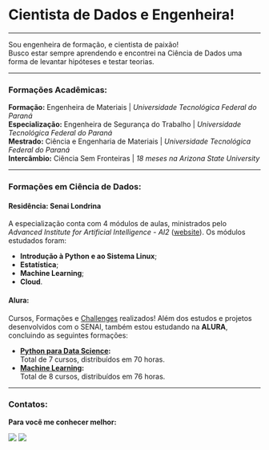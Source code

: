 # Cientista de Dados e Engenheira!
***
Sou engenheira de formação, e cientista de paixão! <br>
Busco estar sempre aprendendo e encontrei na Ciência de Dados uma forma de levantar hipóteses e testar teorias. <br>

***
### Formações Acadêmicas: <br>
__Formação:__ Engenheira de Materiais | *Universidade Tecnológica Federal do Paraná* </br>
__Especialização:__ Engenheira de Segurança do Trabalho | *Universidade Tecnológica Federal do Paraná* </br>
__Mestrado:__ Ciência e Engenharia de Materiais | *Universidade Tecnológica Federal do Paraná* </br>
__Intercâmbio:__ Ciência Sem Fronteiras | *18 meses na Arizona State University* </br>

***
### Formações em Ciência de Dados: <br>
#### __Residência:__ Senai Londrina
A especialização conta com 4 módulos de aulas, ministrados pelo *Advanced Institute for Artificial Intelligence - AI2* ([website](https://advancedinstitute.ai/)).
Os módulos estudados foram:
* **Introdução à Python e ao Sistema Linux**;
* **Estatística**;
* **Machine Learning**;
* **Cloud**.

#### Alura:
Cursos, Formações e [Challenges](https://github.com/CamilleCV/Challenge-DataScience) realizados!
Além dos estudos e projetos desenvolvidos com o SENAI, também estou estudando na **ALURA**, concluindo as seguintes formações:
* **[Python para Data Science](https://cursos.alura.com.br/formacao-python-data-science):** <br>
Total de 7 cursos, distribuídos em 70 horas.
* **[Machine Learning](https://cursos.alura.com.br/formacao-machine-learning):** <br>
Total de 8 cursos, distribuídos em 76 horas.

***
### Contatos:
__Para você me conhecer melhor:__
<div>
<a href="https://instagram.com/millekaka" target="_blank"><img src="https://img.shields.io/badge/-Instagram-%23E4405F?style=for-the-badge&logo=instagram&logoColor=white" target="_blank"></a>
<a href="https://br.linkedin.com/in/camille-chaves-vicente-a0b2a772" target="_blank"><img src="https://img.shields.io/badge/-LinkedIn-%230077B5?style=for-the-badge&logo=linkedin&logoColor=white" target="_blank"></a>   
</div>
